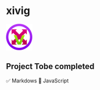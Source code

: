 # xivig

![alt text](https://github.com/xivig/xivig/blob/master/src/assets/images/android-icon-72x72.png "Xivig Logo")


## Project Tobe completed
✅ Markdows
🔲 JavaScript
